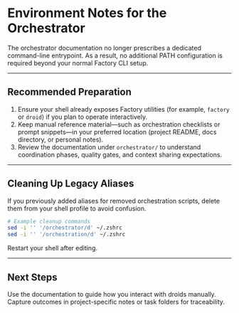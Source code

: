 # Environment Notes for the Orchestrator

The orchestrator documentation no longer prescribes a dedicated command-line entrypoint. As a result, no additional PATH configuration is required beyond your normal Factory CLI setup.

---

## Recommended Preparation

1. Ensure your shell already exposes Factory utilities (for example, `factory` or `droid`) if you plan to operate interactively.
2. Keep manual reference material—such as orchestration checklists or prompt snippets—in your preferred location (project README, docs directory, or personal notes).
3. Review the documentation under `orchestrator/` to understand coordination phases, quality gates, and context sharing expectations.

---

## Cleaning Up Legacy Aliases

If you previously added aliases for removed orchestration scripts, delete them from your shell profile to avoid confusion.

```bash
# Example cleanup commands
sed -i '' '/orchestrator/d' ~/.zshrc
sed -i '' '/orchestration/d' ~/.zshrc
```

Restart your shell after editing.

---

## Next Steps

Use the documentation to guide how you interact with droids manually. Capture outcomes in project-specific notes or task folders for traceability.

